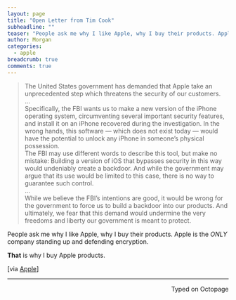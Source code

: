 ```yaml
---
layout: page
title: "Open Letter from Tim Cook"
subheadline: ""
teaser: "People ask me why I like Apple, why I buy their products. Apple is the ONLY company standing up and defending encryption."
author: Morgan
categories:
  - apple
breadcrumb: true
comments: true
---
```


> The United States government has demanded that Apple take an unprecedented step which threatens the security of our customers.   
...  
Specifically, the FBI wants us to make a new version of the iPhone operating system, circumventing several important security features, and install it on an iPhone recovered during the investigation. In the wrong hands, this software — which does not exist today — would have the potential to unlock any iPhone in someone’s physical possession.  
The FBI may use different words to describe this tool, but make no mistake: Building a version of iOS that bypasses security in this way would undeniably create a backdoor. And while the government may argue that its use would be limited to this case, there is no way to guarantee such control.  
...  
While we believe the FBI’s intentions are good, it would be wrong for the government to force us to build a backdoor into our products. And ultimately, we fear that this demand would undermine the very freedoms and liberty our government is meant to protect.  

People ask me why I like Apple, why I buy their products. Apple is the _ONLY_ company standing up and defending encryption.

**That** is why I buy Apple products.

[via [Apple](http://www.apple.com/customer-letter/)]

 ---
<p align="right">Typed on Octopage</p>
